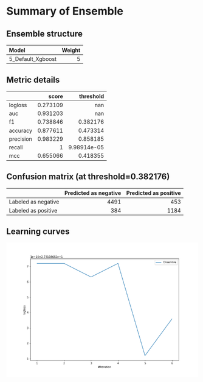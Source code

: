 # Summary of Ensemble

## Ensemble structure
| Model             |   Weight |
|:------------------|---------:|
| 5_Default_Xgboost |        5 |

## Metric details
|           |    score |     threshold |
|:----------|---------:|--------------:|
| logloss   | 0.273109 | nan           |
| auc       | 0.931203 | nan           |
| f1        | 0.738846 |   0.382176    |
| accuracy  | 0.877611 |   0.473314    |
| precision | 0.983229 |   0.858185    |
| recall    | 1        |   9.98914e-05 |
| mcc       | 0.655066 |   0.418355    |


## Confusion matrix (at threshold=0.382176)
|                     |   Predicted as negative |   Predicted as positive |
|:--------------------|------------------------:|------------------------:|
| Labeled as negative |                    4491 |                     453 |
| Labeled as positive |                     384 |                    1184 |

## Learning curves
![Learning curves](learning_curves.png)